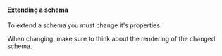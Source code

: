 #### Extending a schema

To extend a schema you must change it's properties.

When changing, make sure to think about the rendering of the changed schema.